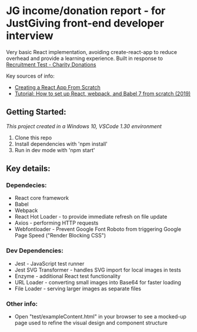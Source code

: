 # JG income/donation report - for JustGiving front-end developer interview

Very basic React implementation, avoiding create-react-app to reduce overhead and provide a learning experience.
Built in response to [Recruitment Test - Charity Donations](https://github.com/JustGiving/recruitment-test-donations)

Key sources of info:

- [Creating a React App From Scratch](https://blog.usejournal.com/creating-a-react-app-from-scratch-f3c693b84658)
- [Tutorial: How to set up React, webpack, and Babel 7 from scratch (2019)](https://www.valentinog.com/blog/react-webpack-babel/)

## Getting Started:

_This project created in a Windows 10, VSCode 1.30 environment_

1. Clone this repo
2. Install dependencies with 'npm install'
3. Run in dev mode with 'npm start'

## Key details:

### Dependecies:

- React core framework
- Babel
- Webpack
- React Hot Loader - to provide immediate refresh on file update
- Axios - performing HTTP requests
- Webfontloader - Prevent Google Font Roboto from triggering Google Page Speed ("Render Blocking CSS")

### Dev Dependencies:

- Jest - JavaScript test runner
- Jest SVG Transformer - handles SVG import for local images in tests
- Enzyme - additional React test functionality
- URL Loader - converting small images into Base64 for faster loading
- File Loader - serving larger images as separate files

### Other info:

- Open "test/exampleContent.html" in your browser to see a mocked-up page used to refine the visual design and component structure
